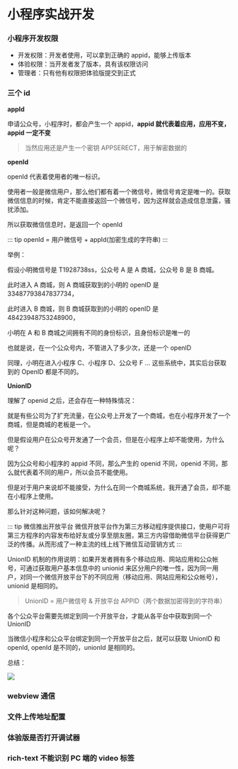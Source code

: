 # 小程序实战开发

### 小程序开发权限

- 开发权限：开发者使用，可以拿到正确的 appid，能够上传版本
- 体验权限：当开发者发了版本，具有该权限访问
- 管理者：只有他有权限把体验版提交到正式

### 三个 id

**appId**

申请公众号，小程序时，都会产生一个 appid，**appid 就代表着应用，应用不变，appid 一定不变**

> 当然应用还是产生一个密钥 APPSERECT，用于解密数据的

**openId**

openId 代表着使用者的唯一标识。

使用者一般是微信用户，那么他们都有着一个微信号，微信号肯定是唯一的。获取微信信息的时候，肯定不能直接返回一个微信号，因为这样就会造成信息泄露，骚扰添加。

所以获取微信信息时，是返回一个 openId

::: tip openId = 用户微信号 + appId(加密生成的字符串)
:::

举例：

假设小明微信号是 T1928738ss，公众号 A 是 A 商城，公众号 B 是 B 商城。

此时进入 A 商城，则 A 商城获取到的小明的 openID 是 33487793847837734，

此时进入 B 商城，则 B 商城获取到的小明的 openID 是 48423948753248900，

小明在 A 和 B 商城之间拥有不同的身份标识，且身份标识是唯一的

也就是说，在一个公众号内，不管进入了多少次，还是一个 openID

同理，小明在进入小程序 C、小程序 D、公众号 F ... 这些系统中，其实后台获取到的 OpenID 都是不同的。

**UnionID**

理解了 openid 之后，还会存在一种特殊情况：

就是有些公司为了扩充流量，在公众号上开发了一个商城，也在小程序开发了一个商城，但是商城的老板是一个。

但是假设用户在公众号开发通了一个会员，但是在小程序上却不能使用，为什么呢？

因为公众号和小程序的 appid 不同，那么产生的 openid 不同，openid 不同，那么就代表着不同的用户，所以会员不能使用。

但是对于用户来说却不能接受，为什么在同一个商城系统，我开通了会员，却不能在小程序上使用。

那么针对这种问题，该如何解决呢？

::: tip 微信推出开放平台
微信开放平台作为第三方移动程序提供接口，使用户可将第三方程序的内容发布给好友或分享至朋友圈，第三方内容借助微信平台获得更广泛的传播。从而形成了一种主流的线上线下微信互动营销方式
:::

UnionID 机制的作用说明：如果开发者拥有多个移动应用、网站应用和公众帐号，可通过获取用户基本信息中的 unionid 来区分用户的唯一性，因为同一用户，对同一个微信开放平台下的不同应用（移动应用、网站应用和公众帐号），unionid 是相同的。

> UnionID = 用户微信号 & 开放平台 APPID（两个数据加密得到的字符串）

各个公众平台需要先绑定到同一个开放平台，才能从各平台中获取到同一个 UnionID

当微信小程序和公众平台绑定到同一个开放平台之后，就可以获取 UnionID 和 openId, openId 是不同的，unionId 是相同的。

总结：

<img src="/images/frames/mini/03_wx1.png" />

### webview 通信

### 文件上传地址配置

### 体验版是否打开调试器

### rich-text 不能识别 PC 端的 video 标签
